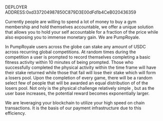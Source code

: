 DEPLOYER ADDRESS:0xd337204987850C879D3E00dFd1b4CeB020436359

Currently people are willing to spend a lot of money to buy a gym membership and hold themselves accountable, we offer a unique solution that allows you to hold your self accountable for a fraction of the price while also exposing you to immense monetary gain. We are PumpRoyale. 

In PumpRoyale users across the globe can stake any amount of USDC across recurring global competitions. At random times during the competition a user is prompted to record themselves completing a basic fitness activity within 10 minutes of being prompted. Those who successfully completed the physical activity within the time frame will have their stake returned while those that fail will lose their stake which will form a losers pool. Upon the completion of every game, there will be a random select few of people that will be awarded an equal distribution of of the losers pool. Not only is the physical challenge relatively simple , but as the user base increases, the potential reward becomes exponentially larger.

We are leveraging your blockchain to utilize your high speed on chain transactions. It is the basis of our payment infrastructure due to this efficiency.
